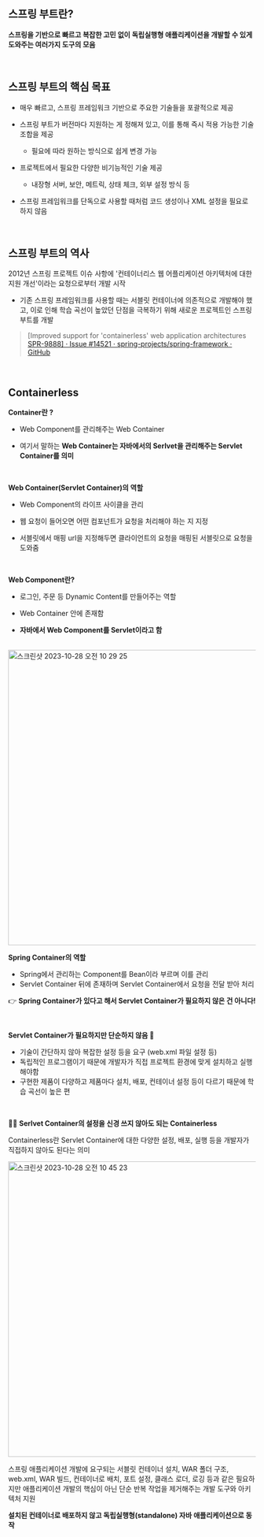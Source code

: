 ## 스프링 부트란?

**스프링을 기반으로 빠르고 복잡한 고민 없이 독립실행형 애플리케이션을 개발할 수 있게 도와주는 여러가지 도구의 모음**

<br>

## 스프링 부트의 핵심 목표

- 매우 빠르고, 스프링 프레임워크 기반으로 주요한 기술들을 포괄적으로 제공
- 스프링 부트가 버전마다 지원하는 게 정해져 있고, 이를 통해 즉시 적용 가능한 기술 조합을 제공
  - 필요에 따라 원하는 방식으로 쉽게 변경 가능

- 프로젝트에서 필요한 다양한 비기능적인 기술 제공
  - 내장형 서버, 보안, 메트릭, 상태 체크, 외부 설정 방식 등
- 스프링 프레임워크를 단독으로 사용할 때처럼 코드 생성이나 XML 설정을 필요로 하지 않음

<br>

## 스프링 부트의 역사

2012년 스프링 프로젝트 이슈 사항에 '컨테이너리스 웹 어플리케이션 아키텍처에 대한 지원 개선'이라는 요청으로부터 개발 시작

- 기존 스프링 프레임워크를 사용할 때는 서블릿 컨테이너에 의존적으로 개발해야 했고, 이로 인해 학습 곡선이 높았던 단점을 극복하기 위해 새로운 프로젝트인 스프링 부트를 개발

> [Improved support for 'containerless' web application architectures [SPR-9888\] · Issue #14521 · spring-projects/spring-framework · GitHub](https://github.com/spring-projects/spring-framework/issues/14521)

<br>

## Containerless

**Container란 ?**

- Web Component를 관리해주는 Web Container

- 여기서 말하는 **Web Container는 자바에서의 Serlvet을 관리해주는 Servlet Container를 의미**

<br>

**Web Container(Servlet Container)의 역할**

- Web Component의 라이프 사이클을 관리

- 웹 요청이 들어오면 어떤 컴포넌트가 요청을 처리해야 하는 지 지정
- 서블릿에서 매핑 url을 지정해두면 클라이언트의 요청을 매핑된 서블릿으로 요청을 도와줌

<br>

**Web Component란?**

- 로그인, 주문 등 Dynamic Content를 만들어주는 역할
- Web Container 안에 존재함

- **자바에서 Web Component를 Servlet이라고 함**

<br>

<img width="600" alt="스크린샷 2023-10-28 오전 10 29 25" src="https://github.com/b2aconnn/TIL/assets/101120568/3ed9d8b1-b24f-4d34-aa80-0e6e20d6e76f">

**Spring Container의 역할**

- Spring에서 관리하는 Component를 Bean이라 부르며 이를 관리
- Servlet Container 뒤에 존재하며 Servlet Container에서 요청을 전달 받아 처리

👉 **Spring Container가 있다고 해서 Servlet Container가 필요하지 않은 건 아니다!**

<br>

**Servlet Container가 필요하지만 단순하지 않음 🥲**

- 기술이 간단하지 않아 복잡한 설정 등을 요구 (web.xml 파일 설정 등)
- 독립적인 프로그램이기 때문에 개발자가 직접 프로젝트 환경에 맞게 설치하고 실행해야함
- 구현한 제품이 다양하고 제품마다 설치, 배포, 컨테이너 설정 등이 다르기 때문에 학습 곡선이 높은 편

<br>

💁‍♂️ **Serlvet Container의 설정을 신경 쓰지 않아도 되는 Containerless**

Containerless란 Servlet Container에 대한 다양한 설정, 배포, 실행 등을 개발자가 직접하지 않아도 된다는 의미

<img width="600" alt="스크린샷 2023-10-28 오전 10 45 23" src="https://github.com/b2aconnn/TIL/assets/101120568/0fd88142-2aff-455b-90f6-54e1088cfd52">

스프링 애플리케이션 개발에 요구되는 서블릿 컨테이너 설치, WAR 폴더 구조, web.xml, WAR 빌드, 컨테이너로 배치, 포트 설정, 클래스 로더, 로깅 등과 같은 필요하지만 애플리케이션 개발의 핵심이 아닌 단순 반복 작업을 제거해주는 개발 도구와 아키텍처 지원

**설치된 컨테이너로 배포하지 않고 독립실행형(standalone) 자바 애플리케이션으로 동작**

<br>

